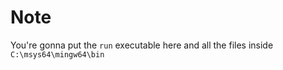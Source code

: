 # Note

You're gonna put the `run` executable here and all the files inside `C:\msys64\mingw64\bin`
